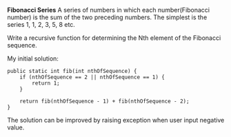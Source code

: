 **Fibonacci Series**
A series of numbers in which each number(Fibonacci number) is the sum of the two preceding numbers. The simplest is the series 1, 1, 2, 3, 5, 8 etc.

Write a recursive function for determining the Nth element of the Fibonacci sequence.

My initial solution:

    public static int fib(int nthOfSequence) {  
        if (nthOfSequence == 2 || nthOfSequence == 1) {  
            return 1;  
        }  
      
        return fib(nthOfSequence - 1) + fib(nthOfSequence - 2);  
    }

The solution can be improved by raising exception when user input negative value.
